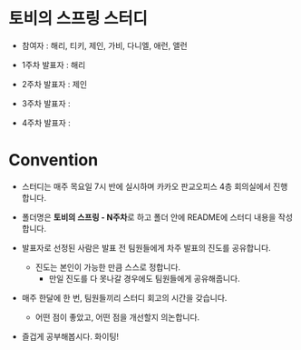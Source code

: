 # 토비의 스프링 스터디

- 참여자 : 해리, 티키, 제인, 가비, 다니엘, 애런, 앨런

- 1주차 발표자 : 해리

- 2주차 발표자 : 제인

- 3주차 발표자 :

- 4주차 발표자 :

# Convention

- 스터디는 매주 목요일 7시 반에 실시하며 카카오 판교오피스 4층 회의실에서 진행합니다.

- 폴더명은 **토비의 스프링 - N주차**로 하고 폴더 안에 README에 스터디 내용을 작성합니다.

- 발표자로 선정된 사람은 발표 전 팀원들에게 차주 발표의 진도를 공유합니다.
  - 진도는 본인이 가능한 만큼 스스로 정합니다. 
    - 만일 진도를 다 못나갈 경우에도 팀원들에게 공유해줍니다.

- 매주 한달에 한 번, 팀원들끼리 스터디 회고의 시간을 갖습니다.
  - 어떤 점이 좋았고, 어떤 점을 개선할지 의논합니다.

- 즐겁게 공부해봅시다. 화이팅!
